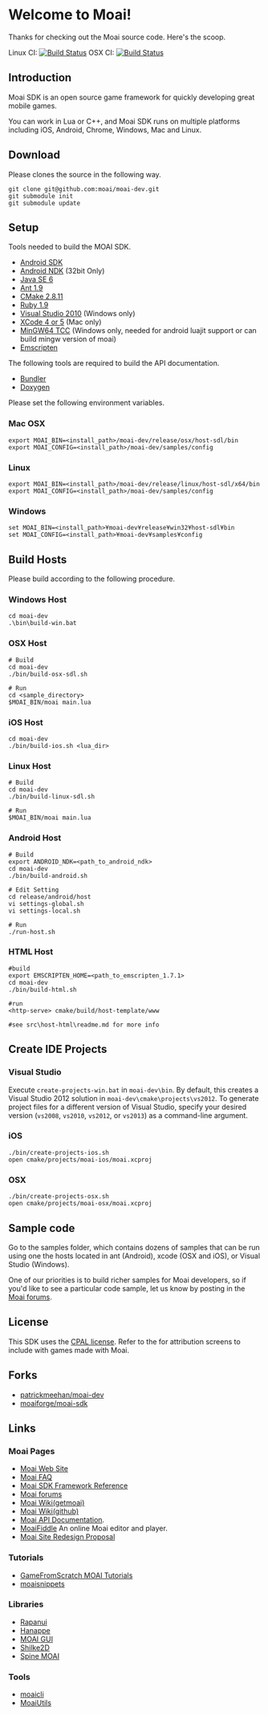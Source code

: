 # Welcome to Moai!

Thanks for checking out the Moai source code. Here's the scoop.

Linux CI: [![Build Status](https://travis-ci.org/moaiforge/moai-sdk.png?branch=master)](https://travis-ci.org/moaiforge/moai-sdk)
OSX CI: [![Build Status](https://travis-ci.org/moaiforge/moai-sdk.png?branch=travis-osx)](https://travis-ci.org/moaiforge/moai-sdk)
## Introduction

Moai SDK is an open source game framework for quickly developing great mobile games.

You can work in Lua or C++, and Moai SDK runs on multiple platforms including iOS, Android, Chrome, Windows, Mac and Linux.

## Download
Please clones the source in the following way.

    git clone git@github.com:moai/moai-dev.git
    git submodule init
    git submodule update

## Setup
Tools needed to build the MOAI SDK.

* [Android SDK](http://developer.android.com/sdk/index.html)
* [Android NDK](http://developer.android.com/tools/sdk/ndk/index.html) (32bit Only)
* [Java SE 6](http://www.oracle.com/technetwork/java/javase/downloads/index.html)
* [Ant 1.9](http://ant.apache.org/)
* [CMake 2.8.11](http://www.cmake.org/)
* [Ruby 1.9](http://www.ruby-lang.org/)
* [Visual Studio 2010](http://www.visualstudio.com/) (Windows only)
* [XCode 4 or 5](https://itunes.apple.com/app/xcode/id497799835?mt=12) (Mac only)
* [MinGW64 TCC](http://tdm-gcc.tdragon.net/) (Windows only, needed for android luajit support or can build mingw version of moai)
* [Emscripten](https://github.com/kripken/emscripten)
 
The following tools are required to build the API documentation.

* [Bundler](http://gembundler.com/)
* [Doxygen](http://www.doxygen.org/)

Please set the following environment variables.

### Mac OSX

	export MOAI_BIN=<install_path>/moai-dev/release/osx/host-sdl/bin
	export MOAI_CONFIG=<install_path>/moai-dev/samples/config

### Linux

	export MOAI_BIN=<install_path>/moai-dev/release/linux/host-sdl/x64/bin
	export MOAI_CONFIG=<install_path>/moai-dev/samples/config

### Windows

	set MOAI_BIN=<install_path>¥moai-dev¥release¥win32¥host-sdl¥bin
	set MOAI_CONFIG=<install_path>¥moai-dev¥samples¥config

## Build Hosts
Please build according to the following procedure.

### Windows Host

	cd moai-dev
	.\bin\build-win.bat
	
### OSX Host

	# Build
	cd moai-dev
	./bin/build-osx-sdl.sh
	
	# Run
	cd <sample_directory>
	$MOAI_BIN/moai main.lua

### iOS Host

	cd moai-dev
	./bin/build-ios.sh <lua_dir>

### Linux Host

	# Build
	cd moai-dev
	./bin/build-linux-sdl.sh
	
	# Run
	$MOAI_BIN/moai main.lua

### Android Host

	# Build
	export ANDROID_NDK=<path_to_android_ndk>
	cd moai-dev
	./bin/build-android.sh
	
	# Edit Setting
	cd release/android/host
	vi settings-global.sh
	vi settings-local.sh
	
	# Run
	./run-host.sh

### HTML Host
    
    #build
    export EMSCRIPTEN_HOME=<path_to_emscripten_1.7.1>
    cd moai-dev
    ./bin/build-html.sh

    #run
    <http-serve> cmake/build/host-template/www

    #see src\host-html\readme.md for more info

## Create IDE Projects
 
### Visual Studio
Execute `create-projects-win.bat` in `moai-dev\bin`.
By default, this creates a Visual Studio 2012 solution in `moai-dev\cmake\projects\vs2012`. To generate project files for a different version of Visual Studio, specify your desired version (`vs2008`, `vs2010`, `vs2012`, or `vs2013`) as a command-line argument.

### iOS
    ./bin/create-projects-ios.sh
    open cmake/projects/moai-ios/moai.xcproj

### OSX
    ./bin/create-projects-osx.sh
	open cmake/projects/moai-osx/moai.xcproj

## Sample code
Go to the samples folder, which contains dozens of samples that can be run using one the hosts located in ant (Android), xcode (OSX and iOS), or Visual Studio (Windows).

One of our priorities is to build richer samples for Moai developers, so if you'd like to see a particular code sample, let us know by posting in the [Moai forums](http://getmoai.com/forums/).

## License

This SDK uses the [CPAL license](http://www.opensource.org/licenses/cpal_1.0). Refer to the  for attribution screens to include with games made with Moai.

## Forks

* [patrickmeehan/moai-dev](https://github.com/patrickmeehan/moai-dev)
* [moaiforge/moai-sdk](https://github.com/moaiforge/moai-sdk)

## Links

### Moai Pages

* [Moai Web Site](http://www.getmoai.com/)
* [Moai FAQ](http://getmoai.com/marketing/moai-faqs.html)
* [Moai SDK Framework Reference](http://getmoai.com/docs/)
* [Moai forums](http://getmoai.com/forums/)
* [Moai Wiki(getmoai)](http://getmoai.com/wiki/)
* [Moai Wiki(github)](https://github.com/moai/moai-dev/wiki)
* [Moai API Documentation](http://moaiforge.github.io/moai-sdk/api/latest/).
* [MoaiFiddle](http://moaifiddle.com/) An online Moai editor and player.
* [Moai Site Redesign Proposal](http://moaiwebsite.github.io/)

### Tutorials
* [GameFromScratch MOAI Tutorials](http://www.gamefromscratch.com/page/Moai-tutorial-series-The-adventures-of-an-intrepid-programmer-in-the-lands-of-Moai.aspx)
* [moaisnippets](http://www.moaisnippets.info/)

### Libraries
* [Rapanui](https://github.com/ymobe/rapanui)
* [Hanappe](https://github.com/makotok/Hanappe)
* [MOAI GUI](https://github.com/derickd/moaigui)
* [Shilke2D](https://github.com/Shrike78/Shilke2D)
* [Spine MOAI](https://github.com/tangerinagames/spine-moai)

### Tools
* [moaicli](http://halfnelson.github.io/moaicli/)
* [MoaiUtils](https://github.com/DanielSWolf/MoaiUtils/blob/master/README.md)
